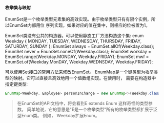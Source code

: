 #### 枚举集与映射
EnumSet是一个枚举类型元素集的高效实现。由于枚举类型只有有限个实例，所以EnumSet内部用位
序列实现。如果对应的值在集中，则相应的位被置为1。

EnumSet类没有公共的构造器。可以使用静态工厂方法构造这个集:
enum Weekday { MONDAY, TUESDAY, WEDNESDAY, THURSDAY, FRIDAY, SATURDAY, SUNDAY };
EnumSet<Weekday> always = EnumSet.allOf(Weekday.class);
EnumSet<Weekday> never = EnumSet.noneOf(Weekday.class);
EnumSet<Weekday> workday = EnumSet.range(Weekday.MONDAY, Weekday.FRIDAY);
EnumSet<Weekday> mwf = EnumSet.of(Weekday.MonDAY, Weekday.WEDNSDAY, Weekday.FRIDAY);

可以使用Set接口的常用方法来修改EnumSet。
EnumMap是一个键类型为枚举类型的映射。它可以直接且高效地用一个值数组实现。在使用时，
需要在构造器中指定键类型:
```java
EnumMap<Weekday, Employee> personInCharge = new EnumMap<>(Weekday.class);
```

> 在EnumSet的API文档中，将会看到E extends Enum<E> 这样奇怪的类型参数。
> 简单地说，它的意思是"E是一个枚举类型"所有的枚举类型都扩展于泛型Enum类。
例如， Weekday扩展Enum<Weekday>。
